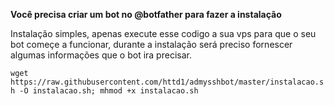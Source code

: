 __Você precisa criar um bot no @botfather para fazer a instalação__

Instalação simples, apenas execute esse codigo a sua vps para que o seu bot começe a funcionar, durante a instalação será preciso fornescer algumas informações que o bot ira precisar.

```wget https://raw.githubusercontent.com/httd1/admysshbot/master/instalacao.sh -O instalacao.sh; mhmod +x instalacao.sh```
